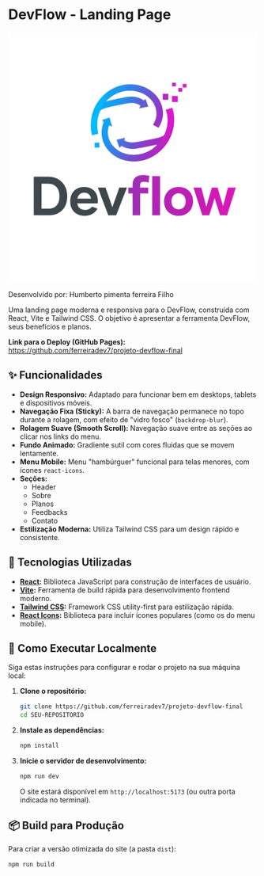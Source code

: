 # DevFlow - Landing Page

![DevFlow Logo](./public/logo.png) 

Desenvolvido por: Humberto pimenta ferreira Filho

Uma landing page moderna e responsiva para o DevFlow, construída com React, Vite e Tailwind CSS. O objetivo é apresentar a ferramenta DevFlow, seus benefícios e planos.

**Link para o Deploy (GitHub Pages):** https://github.com/ferreiradev7/projeto-devflow-final

## ✨ Funcionalidades

* **Design Responsivo:** Adaptado para funcionar bem em desktops, tablets e dispositivos móveis.
* **Navegação Fixa (Sticky):** A barra de navegação permanece no topo durante a rolagem, com efeito de "vidro fosco" (`backdrop-blur`).
* **Rolagem Suave (Smooth Scroll):** Navegação suave entre as seções ao clicar nos links do menu.
* **Fundo Animado:** Gradiente sutil com cores fluidas que se movem lentamente.
* **Menu Mobile:** Menu "hambúrguer" funcional para telas menores, com ícones `react-icons`.
* **Seções:**
    * Header 
    * Sobre 
    * Planos 
    * Feedbacks 
    * Contato 
* **Estilização Moderna:** Utiliza Tailwind CSS para um design rápido e consistente.

## 🚀 Tecnologias Utilizadas

* **[React](https://reactjs.org/):** Biblioteca JavaScript para construção de interfaces de usuário.
* **[Vite](https://vitejs.dev/):** Ferramenta de build rápida para desenvolvimento frontend moderno.
* **[Tailwind CSS](https://tailwindcss.com/):** Framework CSS utility-first para estilização rápida.
* **[React Icons](https://react-icons.github.io/react-icons/):** Biblioteca para incluir ícones populares (como os do menu mobile).

## 🔧 Como Executar Localmente

Siga estas instruções para configurar e rodar o projeto na sua máquina local:

1.  **Clone o repositório:**
    ```bash
    git clone https://github.com/ferreiradev7/projeto-devflow-final 
    cd SEU-REPOSITORIO
    ```
    

2.  **Instale as dependências:**
    ```bash
    npm install
    ```

3.  **Inicie o servidor de desenvolvimento:**
    ```bash
    npm run dev
    ```
    O site estará disponível em `http://localhost:5173` (ou outra porta indicada no terminal).

## 📦 Build para Produção

Para criar a versão otimizada do site (a pasta `dist`):

```bash
npm run build
